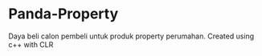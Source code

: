 # Panda-Property
Daya beli calon pembeli untuk produk property perumahan.
Created using c++ with CLR
